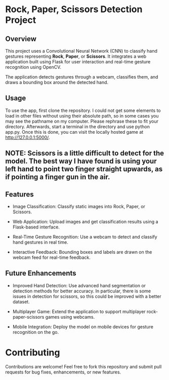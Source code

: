 # Rock, Paper, Scissors Detection Project

## Overview
This project uses a Convolutional Neural Network (CNN) to classify hand gestures representing **Rock**, **Paper**, or **Scissors**. It integrates a web application built using Flask for user interaction and real-time gesture recognition using OpenCV.

The application detects gestures through a webcam, classifies them, and draws a bounding box around the detected hand.

## Usage

To use the app, first clone the repository. I could not get some elements to load in other files without using their absolute path, so in some cases you may see the pathname on my computer. Please rephrase these to fit your directory. Afterwards, start a terminal in the directory and use python app.py. Once this is done, you can visit the locally hosted game at http://127.0.0.1:5000/. 

NOTE: Scissors is a little difficult to detect for the model. The best way I have found is using your left hand to point two finger straight upwards, as if pointing a finger gun in the air.
---

## Features
- Image Classification: Classify static images into Rock, Paper, or Scissors.

- Web Application: Upload images and get classification results using a Flask-based interface.

- Real-Time Gesture Recognition: Use a webcam to detect and classify hand gestures in real time.

- Interactive Feedback: Bounding boxes and labels are drawn on the webcam feed for real-time feedback.

## Future Enhancements
- Improved Hand Detection: Use advanced hand segmentation or detection methods for better accuracy. In particular, there is some issues in detection for scissors, so this could be improved with a better dataset.

- Multiplayer Game: Extend the application to support multiplayer rock-paper-scissors games using webcams.

- Mobile Integration: Deploy the model on mobile devices for gesture recognition on the go.

# Contributing
Contributions are welcome! Feel free to fork this repository and submit pull requests for bug fixes, enhancements, or new features.



